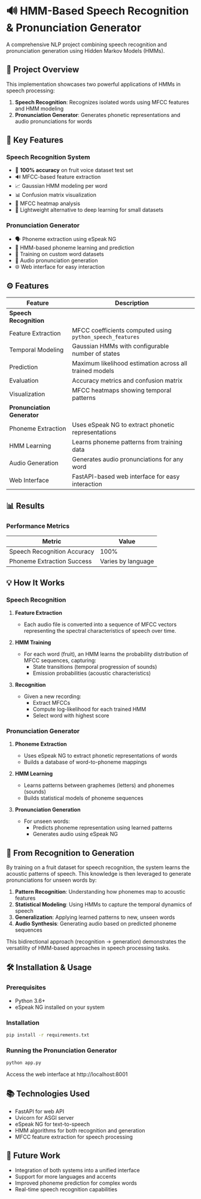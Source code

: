 # 🔊 HMM-Based Speech Recognition & Pronunciation Generator

A comprehensive NLP project combining speech recognition and pronunciation generation using Hidden Markov Models (HMMs).

## 🧩 Project Overview

This implementation showcases two powerful applications of HMMs in speech processing:

1. **Speech Recognition**: Recognizes isolated words using MFCC features and HMM modeling
2. **Pronunciation Generator**: Generates phonetic representations and audio pronunciations for words

## 🚀 Key Features

### Speech Recognition System
- 🎯 **100% accuracy** on fruit voice dataset test set
- 🔊 MFCC-based feature extraction
- 📈 Gaussian HMM modeling per word
- 📊 Confusion matrix visualization
- 🎨 MFCC heatmap analysis
- 🚀 Lightweight alternative to deep learning for small datasets

### Pronunciation Generator
- 🗣️ Phoneme extraction using eSpeak NG
- 🧠 HMM-based phoneme learning and prediction
- 🔄 Training on custom word datasets
- 🎵 Audio pronunciation generation
- 🌐 Web interface for easy interaction

## ⚙️ Features

| Feature | Description |
|---------|-------------|
| **Speech Recognition** | |
| Feature Extraction | MFCC coefficients computed using `python_speech_features` |
| Temporal Modeling | Gaussian HMMs with configurable number of states |
| Prediction | Maximum likelihood estimation across all trained models |
| Evaluation | Accuracy metrics and confusion matrix |
| Visualization | MFCC heatmaps showing temporal patterns |
| **Pronunciation Generator** | |
| Phoneme Extraction | Uses eSpeak NG to extract phonetic representations |
| HMM Learning | Learns phoneme patterns from training data |
| Audio Generation | Generates audio pronunciations for any word |
| Web Interface | FastAPI-based web interface for easy interaction |

## 📊 Results

### Performance Metrics

| Metric | Value |
|--------|-------|
| Speech Recognition Accuracy | 100% |
| Phoneme Extraction Success | Varies by language |

## 💡 How It Works

### Speech Recognition

1. **Feature Extraction**
   - Each audio file is converted into a sequence of MFCC vectors representing the spectral characteristics of speech over time.

2. **HMM Training**
   - For each word (fruit), an HMM learns the probability distribution of MFCC sequences, capturing:
     - State transitions (temporal progression of sounds)
     - Emission probabilities (acoustic characteristics)

3. **Recognition**
   - Given a new recording:
     - Extract MFCCs
     - Compute log-likelihood for each trained HMM
     - Select word with highest score

### Pronunciation Generator

1. **Phoneme Extraction**
   - Uses eSpeak NG to extract phonetic representations of words
   - Builds a database of word-to-phoneme mappings

2. **HMM Learning**
   - Learns patterns between graphemes (letters) and phonemes (sounds)
   - Builds statistical models of phoneme sequences

3. **Pronunciation Generation**
   - For unseen words:
     - Predicts phoneme representation using learned patterns
     - Generates audio using eSpeak NG

## 🔄 From Recognition to Generation

By training on a fruit dataset for speech recognition, the system learns the acoustic patterns of speech. This knowledge is then leveraged to generate pronunciations for unseen words by:

1. **Pattern Recognition**: Understanding how phonemes map to acoustic features
2. **Statistical Modeling**: Using HMMs to capture the temporal dynamics of speech
3. **Generalization**: Applying learned patterns to new, unseen words
4. **Audio Synthesis**: Generating audio based on predicted phoneme sequences

This bidirectional approach (recognition → generation) demonstrates the versatility of HMM-based approaches in speech processing tasks.

## 🛠️ Installation & Usage

### Prerequisites
- Python 3.6+
- eSpeak NG installed on your system

### Installation
```bash
pip install -r requirements.txt
```

### Running the Pronunciation Generator
```bash
python app.py
```
Access the web interface at http://localhost:8001


## 📚 Technologies Used

- FastAPI for web API
- Uvicorn for ASGI server
- eSpeak NG for text-to-speech
- HMM algorithms for both recognition and generation
- MFCC feature extraction for speech processing

## 🔮 Future Work

- Integration of both systems into a unified interface
- Support for more languages and accents
- Improved phoneme prediction for complex words
- Real-time speech recognition capabilities
